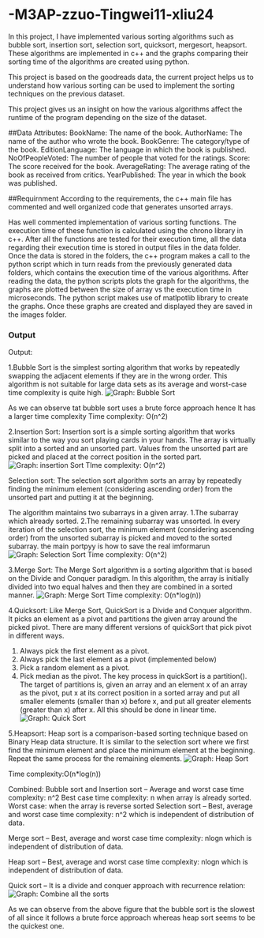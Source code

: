 # -M3AP-zzuo-Tingwei11-xliu24

In this project, I have implemented various sorting algorithms such as bubble sort, insertion sort, selection sort, quicksort, mergesort, heapsort. These algorithms are implemented in c++ and the graphs comparing their sorting time of the algorithms are created using python.

This project is based on the goodreads data, the current project helps us to understand how various sorting can be used to implement the sorting techniques on the previous dataset.

This project gives us an insight on how the various algorithms affect the runtime of the program depending on the size of the dataset.

##Data Attributes:
BookName: The name of the book.
AuthorName:  The name of the author who wrote the book.
BookGenre: The category/type of the book.
EditionLanguage: The language in which the book is published.
NoOfPeopleVoted: The number of people that voted for the ratings.
Score: The score received for the book.
AverageRating: The average rating of the book as received from critics.
YearPublished: The year in which the book was published.


##Requirnment 
According to the requirements, the c++ main file has commented and well organized code that generates unsorted arrays.

Has well commented implementation of various sorting functions.
The execution time of these function is calculated using the chrono library in c++.
After all the functions are tested for their execution time, all the data regarding their execution time is stored in output files in the data folder.
Once the data is stored in the folders, the c++ program makes a call to the python script which in turn reads from the previously generated data folders, which contains the execution time of the various algorithms.
After reading the data, the python scripts plots the graph for the algorithms, the graphs are plotted between the size of array vs the execution time in microseconds.
The python script makes use of matlpotlib library to create the graphs.	Once these graphs are created and displayed they are saved in the images folder.

### Output

Output:

1.Bubble Sort is the simplest sorting algorithm that works by repeatedly swapping the adjacent elements if they are in the wrong order. This algorithm is not suitable for large data sets as its average and worst-case time complexity is quite high.
![Graph: Bubble Sort](images/bubble.png)

As we can observe tat bubble sort uses a brute force approach hence It has a larger time complexity
Time complexity: O(n^2)


2.Insertion Sort:
Insertion sort is a simple sorting algorithm that works similar to the way you sort playing cards in your hands. The array is virtually split into a sorted and an unsorted part. Values from the unsorted part are picked and placed at the correct position in the sorted part.
![Graph: insertion Sort](images/insertion.png)
TIme complexity: O(n^2)

Selection sort:
The selection sort algorithm sorts an array by repeatedly finding the minimum element (considering ascending order) from the unsorted part and putting it at the beginning. 

The algorithm maintains two subarrays in a given array.
1.The subarray which already sorted. 
2.The remaining subarray was unsorted.
In every iteration of the selection sort, the minimum element (considering ascending order) from the unsorted subarray is picked and moved to the sorted subarray. 
the main portpyy is how to save the real imformarun
![Graph: Selection Sort](images/selection.png)
Time complexity:
O(n^2)


3.Merge Sort:
The Merge Sort algorithm is a sorting algorithm that is based on the Divide and Conquer paradigm. In this algorithm, the array is initially divided into two equal halves and then they are combined in a sorted manner.
![Graph: Merge Sort](images/merge.png)
Time complexity: O(n*log(n))

4.Quicksort:
Like Merge Sort, QuickSort is a Divide and Conquer algorithm. It picks an element as a pivot and partitions the given array around the picked pivot. There are many different versions of quickSort that pick pivot in different ways. 

1.	Always pick the first element as a pivot.
2.	Always pick the last element as a pivot (implemented below)
3.	Pick a random element as a pivot.
4.	Pick median as the pivot.
The key process in quickSort is a partition(). The target of partitions is, given an array and an element x of an array as the pivot, put x at its correct position in a sorted array and put all smaller elements (smaller than x) before x, and put all greater elements (greater than x) after x. All this should be done in linear time.
![Graph: Quick Sort](images/quick.png)

5.Heapsort: 
Heap sort is a comparison-based sorting technique based on Binary Heap data structure. It is similar to the selection sort where we first find the minimum element and place the minimum element at the beginning. Repeat the same process for the remaining elements.
![Graph: Heap Sort](images/heap.png)

Time complexity:O(n*log(n))

Combined:
Bubble sort and Insertion sort – 
Average and worst case time complexity: n^2 
Best case time complexity: n when array is already sorted. 
Worst case: when the array is reverse sorted
Selection sort – 
Best, average and worst case time complexity: n^2 which is independent of distribution of data. 
 
Merge sort – 
Best, average and worst case time complexity: nlogn which is independent of distribution of data. 
 
Heap sort – 
Best, average and worst case time complexity: nlogn which is independent of distribution of data. 
 
Quick sort – 
It is a divide and conquer approach with recurrence relation: 
![Graph: Combine all the sorts](images/allcombined.png)

As we can observe from the above figure that the bubble sort is the slowest of all since it follows a brute force approach whereas heap sort seems to be the quickest one. 




